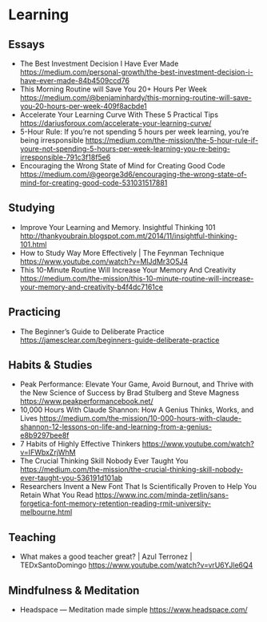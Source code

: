 
# Learning

## Essays

* The Best Investment Decision I Have Ever Made
  https://medium.com/personal-growth/the-best-investment-decision-i-have-ever-made-84b4509ccd76
* This Morning Routine will Save You 20+ Hours Per Week
  https://medium.com/@benjaminhardy/this-morning-routine-will-save-you-20-hours-per-week-409f8acbde1
* Accelerate Your Learning Curve With These 5 Practical Tips
  https://dariusforoux.com/accelerate-your-learning-curve/
* 5-Hour Rule: If you’re not spending 5 hours per week learning, you’re being irresponsible
  https://medium.com/the-mission/the-5-hour-rule-if-youre-not-spending-5-hours-per-week-learning-you-re-being-irresponsible-791c3f18f5e6
* Encouraging the Wrong State of Mind for Creating Good Code
  https://medium.com/@george3d6/encouraging-the-wrong-state-of-mind-for-creating-good-code-531031517881

## Studying

* Improve Your Learning and Memory. Insightful Thinking 101
  http://thankyoubrain.blogspot.com.mt/2014/11/insightful-thinking-101.html
* How to Study Way More Effectively | The Feynman Technique
  https://www.youtube.com/watch?v=MlJdMr3O5J4
* This 10-Minute Routine Will Increase Your Memory And Creativity
  https://medium.com/the-mission/this-10-minute-routine-will-increase-your-memory-and-creativity-b4f4dc7161ce

## Practicing

* The Beginner’s Guide to Deliberate Practice
  https://jamesclear.com/beginners-guide-deliberate-practice

## Habits & Studies

* Peak Performance: Elevate Your Game, Avoid Burnout, and Thrive with the New Science of Success by Brad Stulberg and Steve Magness
  https://www.peakperformancebook.net/
* 10,000 Hours With Claude Shannon: How A Genius Thinks, Works, and Lives
  https://medium.com/the-mission/10-000-hours-with-claude-shannon-12-lessons-on-life-and-learning-from-a-genius-e8b9297bee8f
* 7 Habits of Highly Effective Thinkers
  https://www.youtube.com/watch?v=IFWbxZrjWhM
* The Crucial Thinking Skill Nobody Ever Taught You
  https://medium.com/the-mission/the-crucial-thinking-skill-nobody-ever-taught-you-536191d101ab
* Researchers Invent a New Font That Is Scientifically Proven to Help You Retain What You Read
  https://www.inc.com/minda-zetlin/sans-forgetica-font-memory-retention-reading-rmit-university-melbourne.html

## Teaching

* What makes a good teacher great? | Azul Terronez | TEDxSantoDomingo
  https://www.youtube.com/watch?v=vrU6YJle6Q4

## Mindfulness & Meditation

* Headspace — Meditation made simple
  https://www.headspace.com/
